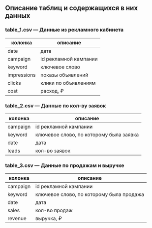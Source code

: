 ## Описание таблиц и содержащихся в них данных

### table_1.csv — Данные из рекламного кабинета

| колонка | описание |
|---------|----------|
| date | дата |
| campaign | id рекламной кампании |
| keyword | ключевое слово |
| impressions | показы объявлений |
| clicks | клики по объявлениям |
| cost | расход, ₽ |

### table_2.csv — Данные по кол-ву заявок

| колонка | описание |
|---------|----------|
| campaign | id рекламной кампании |
| keyword | ключевое слово, по которому была заявка |
| date | дата |
| leads | кол-во заявок |

### table_3.csv — Данные по продажам и выручке

| колонка | описание |
|---------|----------|
| campaign | id рекламной кампании |
| keyword | ключевое слово, по которому была продажа |
| date | дата |
| sales | кол-во продаж |
| revenue | выручка, ₽ |
